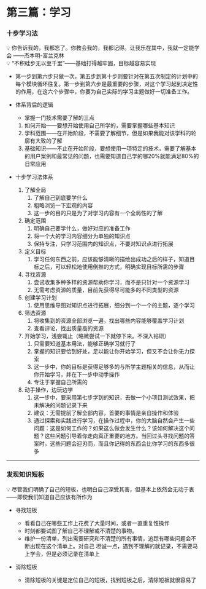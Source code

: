 # 第三篇：学习

### 十步学习法

<aside> 💡 你告诉我的，我都忘了。你教会我的，我都记得。让我乐在其中，我就一定能学会 ——杰本明-富兰克林

</aside>

<aside> 💡 “不积硅步无以至千里”——基础打得越牢固，目标越容易实现

</aside>

-   第一步到第六步只做一次，第五步到第十步则要针对在第五次制定的计划中的每个模块循环往复。第一步到第六步是最重要的步骤，对这个学习起到决定性的作用，在这六个步骤中，你要为自己实际的学习主题做好一切准备工作。
-   体系背后的逻辑
    
    -   掌握一门技术需要了解的三点
    
    1.  如何开始——要想开始使用自己所学的，需要掌握哪些基本知识
    2.  学科范围——在开始阶段，不需要了解细节，但是如果我能对该学科的轮廓有大致的了解
    3.  基础知识——不止在开始阶段，要想使用一项特定的技术，需要了解基本的用户案例和最常见的问题，也需要知道自己学的哪20%就能满足80%的日常应用
-   十步学习法体系
    1.  了解全局
        1.  了解自己到底要学什么
        2.  粗略浏览一下宏观的内容
        3.  这一步的目的只是为了对学习内容有一个全局性的了解
    2.  确定范围
        1.  明确自己要学什么，做好对应的准备工作
        2.  将一个大的学习内容细分为单独的知识点
        3.  保持专注，只学习范围内的知识点，不要对知识点进行拓展
    3.  定义目标
        1.  学习任何东西之前，应该能够清晰的描绘出成功之后的样子，知道目标之后，可以轻松地使用倒推的方式，明确实现目标所需的步骤
    4.  寻找资源
        1.  尝试收集多种多样的资源帮助你学习，而不是只针对一个资源学习
        2.  无需考虑资源的质量，目前先获得尽可能多的不同类型的资源
    5.  创建学习计划
        1.  使用思维导图对知识点进行拓展，细分到一个一个的主题，逐个学习
    6.  筛选资源
        1.  将收集到的资源全部浏览一遍，找出哪些内容能够覆盖学习计划
        2.  查看评论，找出质量高的资源
    7.  开始学习，浅尝辄止（略微尝试一下就停下来。不深入钻研）
        1.  只需要知道基本用法，能够正确学习就行了
        2.  掌握的知识要恰到好处，足以能让你开始学习，但又不会让你无力探索
        3.  这一步中，你的目标是获得足够多的与所学主题相关的信息，从而让你开始学习，并在下一步中动手操作
        4.  专注于掌握自己所需的
    8.  动手操作，边玩边学
        1.  这一步中，要采用第七步学到的知识，去做一个小项目测试效果，把未解决的问题记录下来
        2.  建议：无需提前了解全部内容，首要的事情是亲自操作和体验
        3.  通过探索和实践进行学习，在操作过程中，你的大脑自然会产生一些问题：这是如何工作的？如果这么做会发生什么？该如何解决这个问题？这些问题引导着你走向真正重要的地方。当回过头寻找问题的答案时，这些问题会迎刃而，而且你记得的东西会比你学习的东西多很多

---

### 发现知识短板

<aside> 💡 尽管我们明确了自己的短板，也明白自己深受其害，但基本上依然会无动于衷——即使我们知道自己应该有所作为

</aside>

-   寻找短板
    
    -   看看自己在哪些工作上花费了大量时间，或者一直重复性操作
    -   时刻都要试图了解自己不理解或不清楚的事物。
    -   维护一份清单，列出需要研究和不清楚的所有事情，追踪有哪些问题会不断出现在这个清单上。对自己 坦诚一点，遇到不理解的就记录，不需要马上学会，但是必须记录在清单上
-   消除短板
    
    -   清除短板的关键是定位自己的短板，找到短板之后，清除短板就很容易了
